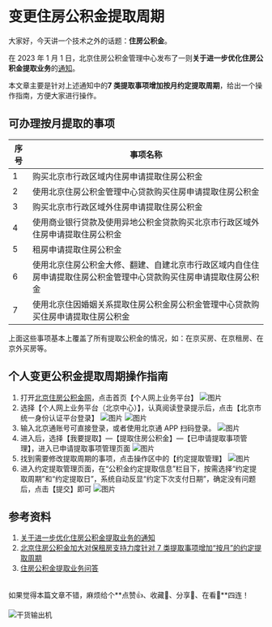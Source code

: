 # 变更住房公积金提取周期

大家好，今天讲一个技术之外的话题：**住房公积金**。

在 2023 年 1 月 1 日，北京住房公积金管理中心发布了一则**关于进一步优化住房公积金提取业务**的[通知](http://gjj.beijing.gov.cn/web/zwgk61/_300587/_300704/zfgjjgjzc/326009444/index.html)。

本文章主要是针对上述通知中的**7 类提取事项增加按月约定提取周期**，给出一个操作指南，方便大家进行操作。

## 可办理按月提取的事项

|  序号   | 事项名称  |
|  ---  | ---  |
| 1  |  购买北京市行政区域内住房申请提取住房公积金 |
| 2  | 使用北京住房公积金管理中心贷款购买住房申请提取住房公积金 |
| 3  |  购买北京市行政区域外住房申请提取住房公积金 |
| 4  | 使用商业银行贷款及使用异地公积金贷款购买北京市行政区域外住房申请提取住房公积金 |
| 5  |  租房申请提取住房公积金 |
| 6  | 使用北京住房公积金大修、翻建、自建北京市行政区域内自住住房申请提取住房公积金管理中心贷款购买住房申请提取住房公积金 |
| 7  | 使用北京住因婚姻关系提取住房公积金房公积金管理中心贷款购买住房申请提取住房公积金 |

上面这些事项基本上覆盖了所有提取公积金的情况，如：在京买房、在京租房、在京外买房等。

## 个人变更公积金提取周期操作指南

1. 打开[北京住房公积金网](http://gjj.beijing.gov.cn)，点击首页【个人网上业务平台】
   ![图片](https://file.zhangpeng.site/2023/2/12/1.png)
2. 选择【个人网上业务平台（北京中心）】，认真阅读登录提示后，点击【北京市统一身份认证平台登录】
   ![图片](https://file.zhangpeng.site/2023/2/12/2.png)
   ![图片](https://file.zhangpeng.site/2023/2/12/3.png)
3. 输入北京通账号可直接登录，或者使用北京通 APP 扫码登录。
   ![图片](https://file.zhangpeng.site/2023/2/12/4.png)
4. 进入后，选择【我要提取】—【提取住房公积金】—【已申请提取事项管理】，进入已申请提取事项管理页面
   ![图片](https://file.zhangpeng.site/2023/2/12/5.png)
5. 找到需要修改提取周期的事项，点击操作区中的【约定提取管理】
   ![图片](https://file.zhangpeng.site/2023/2/12/6.png)
6. 进入约定提取管理页面，在“公积金约定提取信息”栏目下，按需选择“约定提取周期”和“约定提取日”，系统自动反显“约定下次支付日期”，确定没有问题后，点击【提交】即可
   ![图片](https://file.zhangpeng.site/2023/2/12/7.png)

## 参考资料

1. [关于进一步优化住房公积金提取业务的通知](http://gjj.beijing.gov.cn/web/zwgk61/_300587/_300704/zfgjjgjzc/326009444/index.html)
2. [北京住房公积金加大对保租房支持力度针对 7 类提取事项增加“按月”的约定提取周期](http://gjj.beijing.gov.cn/web/zwgk61/xwdt/_300662/326009455/index.html)
3. [住房公积金提取业务问答](http://gjj.beijing.gov.cn/web/zwfw5/1747335/1747336/10903657/index.html)

######

如果觉得本篇文章不错，麻烦给个**点赞👍、收藏🌟、分享👊、在看👀**四连！

![干货输出机](https://file.zhangpeng.site/wechat/qrcode.jpg)
